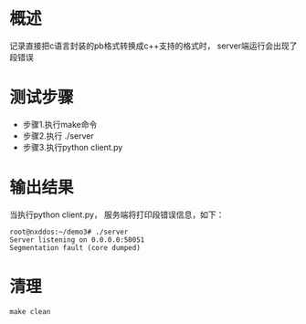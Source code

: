 # 概述
记录直接把c语言封装的pb格式转换成c++支持的格式时， server端运行会出现了段错误
# 测试步骤
- 步骤1.执行make命令
- 步骤2.执行 ./server
- 步骤3.执行python client.py
# 输出结果
当执行python client.py， 服务端将打印段错误信息，如下：
```
root@nxddos:~/demo3# ./server
Server listening on 0.0.0.0:50051
Segmentation fault (core dumped)
```
# 清理
```
make clean
```
